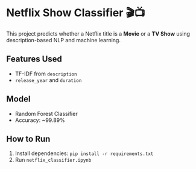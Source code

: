 # Netflix Show Classifier 🎬📺
This project predicts whether a Netflix title is a **Movie** or a **TV Show** using description-based NLP and machine learning.
## Features Used
- TF-IDF from `description`
- `release_year` and `duration`
## Model
- Random Forest Classifier
- Accuracy: ~99.89%
## How to Run
1. Install dependencies: `pip install -r requirements.txt`
2. Run `netflix_classifier.ipynb`
